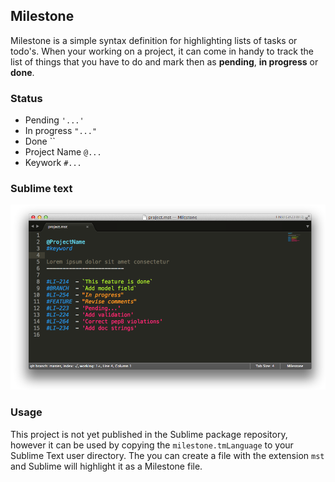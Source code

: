 ## Milestone

Milestone is a simple syntax definition for highlighting lists of tasks or todo's.
When your working on a project, it can come in handy to track the list of things that you have to do and mark then as **pending**, **in progress** or **done**.

### Status

* Pending `'...'` 
* In progress `"..."` 
* Done ``
* Project Name `@...`
* Keywork `#...`

### Sublime text 

![milestone sublime text](https://raw.githubusercontent.com/PabloVallejo/milestone/master/milestone.png)

### Usage

This project is not yet published in the Sublime package repository, however it can be used by copying the `milestone.tmLanguage` to your Sublime Text user directory. The you can create a file with the extension `mst` and Sublime will highlight it as a Milestone file.
